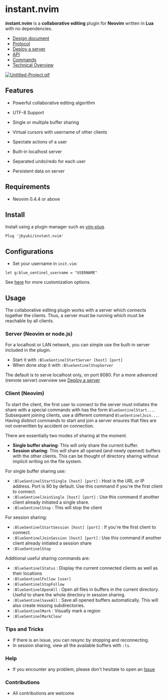 instant.nvim
============

**instant.nvim** is a **collaborative editing** plugin for **Neovim** written in **Lua** with no dependencies.

* [Design document](https://github.com/jbyuki/instant.nvim/wiki/Design-Document)
* [Protocol](https://github.com/jbyuki/instant.nvim/wiki/Protocol)
* [Deploy a server](https://github.com/jbyuki/instant.nvim/wiki/Deploy-a-server)
* [API](https://github.com/jbyuki/instant.nvim/wiki/API)
* [Commands](https://github.com/jbyuki/instant.nvim/wiki/Commands)
* [Technical Overview](https://github.com/jbyuki/instant.nvim/wiki/Technical-Overview)

[![Untitled-Project.gif](https://i.postimg.cc/50vfZ6Wr/Untitled-Project.gif)](https://postimg.cc/yg1qR6dh)

Features
--------

* Powerful collaborative editing algorithm

* UTF-8 Support

* Single or multiple buffer sharing

* Virtual cursors with username of other clients

* Spectate actions of a user

* Built-in localhost server

* Separated undo/redo for each user

* Persistent data on server

Requirements
------------

* Neovim 0.4.4 or above

Install
-------

Install using a plugin manager such as [vim-plug](https://github.com/junegunn/vim-plug).

```
Plug 'jbyuki/instant.nvim'
```

Configurations
--------------

* Set your username in `init.vim`:

```
let g:blue_sentinel_username = "USERNAME"
```

See [here](https://github.com/jbyuki/instant.nvim/wiki/Customization) for more customization options.

Usage
-----

The collaborative editing plugin works with a server which connects together the clients. Thus, a server must be running which must be reachable by all clients.

### Server (Neovim or node.js)

For a localhost or LAN network, you can simple use the built-in server included in the plugin.

* Start it with `:BlueSentinelStartServer [host] [port]`
* When done stop it with `:BlueSentinelStopServer`

The default is to serve localhost only, on port 8080. For a more advanced (remote server) overview see [Deploy a server](https://github.com/jbyuki/instant.nvim/wiki/Deploy-a-server)

### Client (Neovim)

To start the client, the first user to connect to the server must initiates the share with a special commands with has the form `BlueSentinelStart...`. Subsequent joining clients, use a different command `BlueSentinelJoin...`. Having distinct commands to start and join a server ensures that files are not overwritten by accident on connection.

There are essentially two modes of sharing at the moment.

* **Single buffer sharing**: This will only share the current buffer. 
* **Session sharing**: This will share all opened (and newly opened) buffers with the other clients. This can be thought of directory sharing without implicit writing on the file system.

For single buffer sharing use:
* `:BlueSentinelStartSingle [host] [port]` : Host is the URL or IP address. Port is 80 by default. Use this command if you're the first client to connect.
* `:BlueSentinelJoinSingle [host] [port]` : Use this command if another client already initiated a single share.
* `:BlueSentinelStop` : This will stop the client

For session sharing:

* `:BlueSentinelStartSession [host] [port]` : If you're the first client to connect.
* `:BlueSentinelJoinSession [host] [port]` : Use this command if another client already initiated a session share
* `:BlueSentinelStop`

Additional useful sharing commands are:

* `:BlueSentinelStatus` : Display the current connected clients as well as their locations
* `:BlueSentinelFollow [user]`
* `:BlueSentinelStopFollow`
* `:BlueSentinelOpenAll` : Open all files in buffers in the current directory. Useful to share the whole directory in session sharing.
* `:BlueSentinelSaveAll` : Save all opened buffers automatically. This will also create missing subdirectories.
* `:BlueSentinelMark` : Visually mark a region
* `:BlueSentinelMarkClear`

### Tips and Tricks

* If there is an issue, you can resync by stopping and reconnecting.
* In session sharing, view all the available buffers with `:ls`.

### Help

* If you encounter any problem, please don't hesitate to open an [Issue](https://github.com/jbyuki/instant.nvim/issues)
### Contributions

* All contributions are welcome
